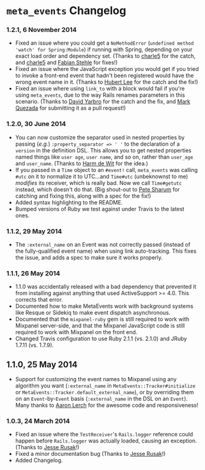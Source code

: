 # `meta_events` Changelog

### 1.2.1, 6 November 2014

* Fixed an issue where you could get a `NoMethodError` (`undefined method 'watch' for Spring:Module`) if running with
  Spring, depending on your exact load order and dependency set. (Thanks to [charle5](https://github.com/charle5) for
  the catch, and [charle5](https://github.com/charle5) and [Fabian Stehle](https://github.com/fstehle) for fixes!)
* Fixed an issue where the JavaScript exception you would get if you tried to invoke a front-end event that hadn't
  been registered would have the wrong event name in it. (Thanks to [Hubert Lee](https://github.com/hube) for the
  catch and the fix!)
* Fixed an issue where using `link_to` with a block would fail if you're using `meta_events`, due to the way Rails
  renames parameters in this scenario. (Thanks to [David Yarbro](https://github.com/yarbro) for the catch and the
  fix, and [Mark Quezada](https://github.com/markquezada) for submitting it as a pull request!)

### 1.2.0, 30 June 2014

* You can now customize the separator used in nested properties by passing (_e.g._) `:property_separator => ' '` to
  the declaration of a `version` in the definition DSL. This allows you to get nested properties named things like
  `user age`, `user name`, and so on, rather than `user_age` and `user_name`. (Thanks to
  [Harm de Wit](https://github.com/harmdewit) for the idea.)
* If you passed in a `Time` object to an `#event!` call, `meta_events` was calling `#utc` on it to normalize it to
  UTC...and `Time#utc` (unbeknownst to me) _modifies_ its receiver, which is really bad. Now we call `Time#getutc`
  instead, which doesn't do that. (Big shout-out to [Pete Sharum](https://github.com/petesharum) for catching and
  fixing this, along with a spec for the fix!)
* Added syntax highlighting to the README.
* Bumped versions of Ruby we test against under Travis to the latest ones.

### 1.1.2, 29 May 2014

* The `:external_name` on an Event was not correctly passed (instead of the fully-qualified event name) when using
  link auto-tracking. This fixes the issue, and adds a spec to make sure it works properly.

### 1.1.1, 26 May 2014

* 1.1.0 was accidentally released with a bad dependency that prevented it from installing against anything that used
  ActiveSupport >= 4.0. This corrects that error.
* Documented how to make MetaEvents work with background systems like Resque or Sidekiq to make event dispatch
  asynchronous.
* Documented that the `mixpanel-ruby` gem is still required to work with Mixpanel server-side, and that the Mixpanel
  JavaScript code is still required to work with Mixpanel on the front end.
* Changed Travis configuration to use Ruby 2.1.1 (vs. 2.1.0) and JRuby 1.7.11 (vs. 1.7.9).

## 1.1.0, 25 May 2014

* Support for customizing the event names to Mixpanel using any algorithm you want (`:external_name` in `MetaEvents::Tracker#initialize` or `MetaEvents::Tracker.default_external_name`), or by overriding them on an `Event`-by-`Event` basis (`:external_name` in the DSL on an `Event`). Many thanks to [Aaron Lerch](https://github.com/aaronlerch) for the awesome code and responsiveness!

### 1.0.3, 24 March 2014

* Fixed an issue where the `TestReceiver`'s `Rails.logger` reference could happen before `Rails.logger` was actually loaded, causing an exception. (Thanks to [Jesse Rusak](https://github.com/jder)!)
* Fixed a minor documentation bug (Thanks to [Jesse Rusak](https://github.com/jder)!)
* Added Changelog.
